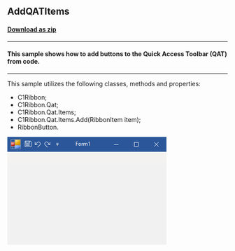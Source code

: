 ## AddQATItems
#### [Download as zip](https://grapecity.github.io/DownGit/#/home?url=https://github.com/GrapeCity/ComponentOne-WinForms-Samples/tree/master/NetFramework\Ribbon\VB\AddQatItems)
____
#### This sample shows how to add buttons to the Quick Access Toolbar (QAT) from code.
____
This sample utilizes the following classes, methods and properties:

* C1Ribbon;
* C1Ribbon.Qat;
* C1Ribbon.Qat.Items;
* C1Ribbon.Qat.Items.Add(RibbonItem item);
* RibbonButton.

![screenshot](screenshot.png)

